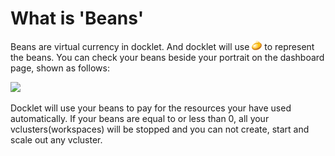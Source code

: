# What is 'Beans' #

Beans are virtual currency in docklet. And docklet will use <img src='../images/bean.png'> to represent the beans.
You can check your beans beside your portrait on the dashboard page, shown as follows:

<img src='../images'>

Docklet will use your beans to pay for the resources your have used automatically.
If your beans are equal to or less than 0, all your vclusters(workspaces) will be stopped
 and you can not create, start and scale out any vcluster.
